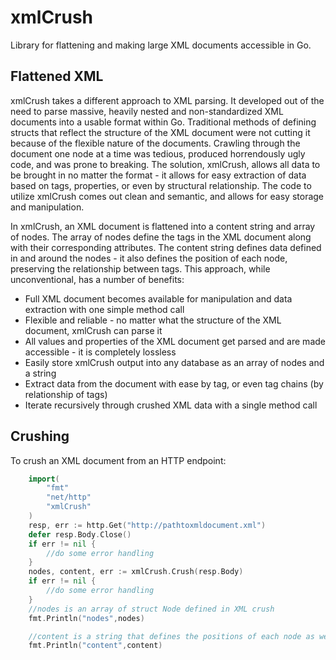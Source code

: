 # xmlCrush
Library for flattening and making large XML documents accessible in Go.

## Flattened XML
xmlCrush takes a different approach to XML parsing. It developed out of the need to parse massive, heavily nested and non-standardized XML documents into a usable format within Go. Traditional methods of defining structs that reflect the structure of the XML document were not cutting it because of the flexible nature of the documents. Crawling through the document one node at a time was tedious, produced horrendously ugly code, and was prone to breaking. The solution, xmlCrush, allows all data to be brought in no matter the format - it allows for easy extraction of data based on tags, properties, or even by structural relationship. The code to utilize xmlCrush comes out clean and semantic, and allows for easy storage and manipulation.

In xmlCrush, an XML document is flattened into a content string and array of nodes. The array of nodes define the tags in the XML document along with their corresponding attributes. The content string defines data defined in and around the nodes - it also defines the position of each node, preserving the relationship between tags. This approach, while unconventional, has a number of benefits:

- Full XML document becomes available for manipulation and data extraction with one simple method call
- Flexible and reliable - no matter what the structure of the XML document, xmlCrush can parse it
- All values and properties of the XML document get parsed and are made accessible - it is completely lossless
- Easily store xmlCrush output into any database as an array of nodes and a string
- Extract data from the document with ease by tag, or even tag chains (by relationship of tags)
- Iterate recursively through crushed XML data with a single method call

## Crushing
To crush an XML document from an HTTP endpoint:
```` go
	import(
		"fmt"
		"net/http"
		"xmlCrush"
	)
	resp, err := http.Get("http://pathtoxmldocument.xml")
	defer resp.Body.Close()
	if err != nil {
		//do some error handling
	}
	nodes, content, err := xmlCrush.Crush(resp.Body)
	if err != nil {
		//do some error handling
	}
	//nodes is an array of struct Node defined in XML crush
	fmt.Println("nodes",nodes)

	//content is a string that defines the positions of each node as well as content in and around the nodes
	fmt.Println("content",content)
````
